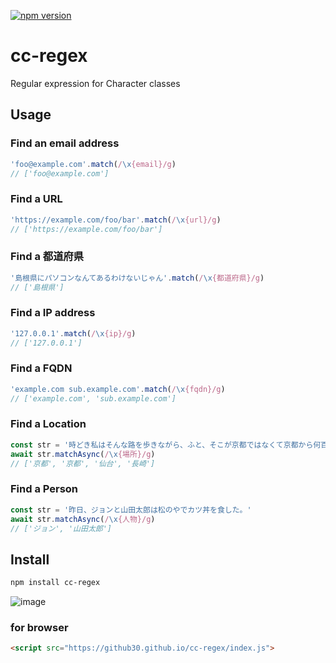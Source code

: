 [![npm version](https://badge.fury.io/js/cc-regex.svg)](https://badge.fury.io/js/cc-regex)

# cc-regex
Regular expression for Character classes

## Usage

### Find an email address

```javascript
'foo@example.com'.match(/\x{email}/g)
// ['foo@example.com']
```

### Find a URL

```javascript
'https://example.com/foo/bar'.match(/\x{url}/g)
// ['https://example.com/foo/bar']
```

### Find a 都道府県

```javascript
'島根県にパソコンなんてあるわけないじゃん'.match(/\x{都道府県}/g)
// ['島根県']
```

### Find a IP address

```javascript
'127.0.0.1'.match(/\x{ip}/g)
// ['127.0.0.1']
```

### Find a FQDN

```javascript
'example.com sub.example.com'.match(/\x{fqdn}/g)
// ['example.com', 'sub.example.com']
```

### Find a Location

```javascript
const str = '時どき私はそんな路を歩きながら、ふと、そこが京都ではなくて京都から何百里も離れた仙台とか長崎とか――そのような市へ今自分が来ているのだ――という錯覚を起こそうと努める。'
await str.matchAsync(/\x{場所}/g)
// ['京都', '京都', '仙台', '長崎']
```

### Find a Person

```javascript
const str = '昨日、ジョンと山田太郎は松のやでカツ丼を食した。'
await str.matchAsync(/\x{人物}/g)
// ['ジョン', '山田太郎']
```

## Install

```bash
npm install cc-regex
```

![image](https://user-images.githubusercontent.com/12811398/184637627-af99820e-40e6-4bd3-99ea-aba73a27fcab.png)

### for browser

```html
<script src="https://github30.github.io/cc-regex/index.js">
```

